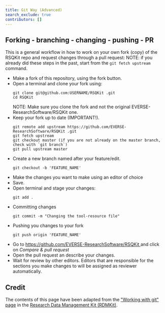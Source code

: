 ```yaml
---
title: Git Way (Advanced)
search_exclude: true
contributors: []
---
```


## Forking - branching - changing - pushing - PR

This is a general workflow in how to work on your own fork (copy) of the RSQKit repo and request changes through a pull request:
NOTE: if you already did these steps in the past, start from the `git fetch upstream` command.

- Make a fork of this repository, using the fork button.
- Open a terminal and clone your fork using:
    ```
    git clone git@github.com:USERNAME/RSQKit .git
    cd RSQKit 
    ```
    NOTE: Make sure you clone the fork and not the original EVERSE-ResearchSoftware/RSQKit  one.
- Keep your fork up to date (IMPORTANT!).
    ```
    git remote add upstream https://github.com/EVERSE-ResearchSoftware/RSQKit .git
    git fetch upstream
    git checkout master (if you are not already on the master branch, check with `git branch`)
    git pull upstream master
    ```
- Create a new branch named after your feature/edit.
    ```
    git checkout -b 'FEATURE_NAME'
    ```
- Make the changes you want to make using an editor of choice
- Save.
- Open terminal and stage your changes:
    ```
    git add .
    ```
- Committing changes
    ```
    git commit -m "Changing the tool-resource file"
    ```
- Pushing you changes to your fork
    ```
    git push origin 'FEATURE_NAME'
    ```
- Go to [https://github.com/EVERSE-ResearchSoftware/RSQKit ](https://github.com/EVERSE-ResearchSoftware/RSQKit ) and click on *Compare & pull request*
- Open the pull request an describe your changes.
- Wait for review by other editors. Editors that are responsible for the sections you make changes to will be assigned as reviewer automatically.

<!-- (too low granularity for now)
## The advantage of working locally: previewing your changes through your web browser

The website is build on GitHub using Jekyll, a simple, static site generator based on ruby. When you have a local copy cloned onto your computer, it is possible to generate the website based on this repo. This makes it possible to preview changes live, every time you save a file from within the GitHub RSQKit  repo. Follow these steps to deploy the website based on your local clone (copy) of the RSQKit  repo:

Make sure you have cloned the RSQKit  repo:

    git clone git@github.com:USERNAME/RSQKit .git
    cd RSQKit 


To run the website locally, you can either use Docker or use Jekyll directly after installing various dependencies.

### Run using Docker

1. If not already installed on your machine, install Docker. From the root of the ``RSQKit `` directory, run:
    ```
    docker run -it --rm -p 4000:4000 -v $PWD:/srv/jekyll jekyll/jekyll:4 /bin/bash -c "chmod -R 777 /srv/jekyll && bundle install && bundle exec jekyll serve -w - --host 0.0.0.0 --livereload"
    ```
This will start the docker container and serve the website locally.

### Run using Jekyll directly

1. If not already present on your machine, install ruby. Note that incompatibility issues may arise with ruby 3.0.0 (released 25.12.20) or newer versions.


1. Install Jekyll
If you have never installed or run a Jekyll site locally on your computer, follow these instructions to install Jekyll:
   * Install Jekyll on MacOS/Ubuntu/Other_Linux/Windows: [https://jekyllrb.com/docs/installation/](https://jekyllrb.com/docs/installation/)

1. Install Jekyll and Bundler

    ```
    gem install jekyll
    gem install bundler
    ```
2. Install dependencies using Bundler

    ```
    bundle install
    ```

2. Serve website locally

    ```
    bundle exec jekyll serve
    ```

Additional information can be found at the following link: [https://docs.github.com/en/pages/setting-up-a-github-pages-site-with-jekyll/testing-your-github-pages-site-locally-with-jekyll](https://docs.github.com/en/pages/setting-up-a-github-pages-site-with-jekyll/testing-your-github-pages-site-locally-with-jekyll)

-->

## Credit

The contents of this page have been adapted from the ["Working with git" page](https://rdmkit.elixir-europe.org/working_with_git) in the [Research Data Management Kit (RDMKit)](https://rdmkit.elixir-europe.org/).
